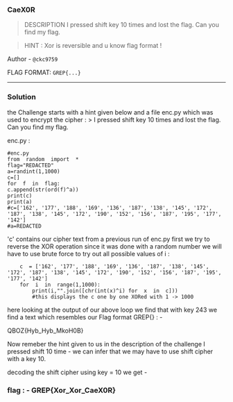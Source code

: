 ### CaeX0R

> DESCRIPTION
I pressed shift key 10 times and lost the flag. Can you find my flag.

> HINT : Xor is reversible and u know flag format !

Author - `@ckc9759`

FLAG FORMAT: `GREP{...}`

---

### Solution 
the Challenge starts with a hint given below and a file enc.py which was
used to encrypt the cipher : \> I pressed shift key 10 times and lost
the flag. Can you find my flag.

enc.py :
```PY
#enc.py
from  random  import  *
flag="REDACTED"
a=randint(1,1000)
c=[]
for  f  in  flag:
c.append(str(ord(f)^a))
print(c)
print(a)
#c=['162', '177', '188', '169', '136', '187', '138', '145', '172', '187', '138', '145', '172', '190', '152', '156', '187', '195', '177', '142']    
#a=REDACTED
```

'c' contains our cipher text from a previous run of enc.py
first we try to reverse the XOR operation since it was done with a
random number we will have to use brute force to try out all possible
values of i :
```PY
    c  = ['162', '177', '188', '169', '136', '187', '138', '145', '172', '187', '138', '145', '172', '190', '152', '156', '187', '195', '177', '142']
    for  i  in  range(1,1000):
        print(i,"".join([chr(int(x)^i) for  x  in  c]))
        #this displays the c one by one XORed with 1 -> 1000
```

here looking at the output of our above loop we find that with key 243
we find a text which resembles our Flag format GREP{} : -

QBOZ{Hyb_Hyb_MkoH0B}

Now remeber the hint given to us in the description of the challenge I
pressed shift 10 time - we can infer that we may have to use shift
cipher with a key 10.

decoding the shift cipher using key = 10 we get -
### flag : - GREP{Xor_Xor_CaeX0R}
